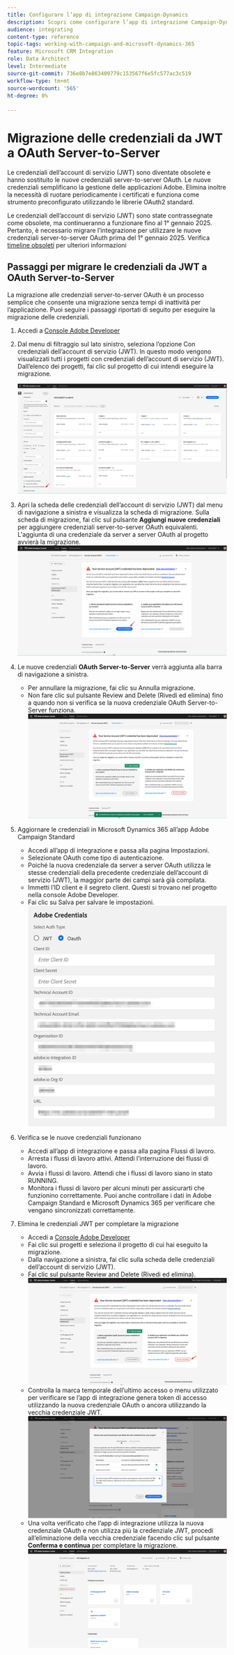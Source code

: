```yaml
---
title: Configurare l’app di integrazione Campaign-Dynamics
description: Scopri come configurare l’app di integrazione Campaign-Dynamics
audience: integrating
content-type: reference
topic-tags: working-with-campaign-and-microsoft-dynamics-365
feature: Microsoft CRM Integration
role: Data Architect
level: Intermediate
source-git-commit: 736e8b7e863409779c153567f6e5fc577ac3c519
workflow-type: tm+mt
source-wordcount: '565'
ht-degree: 0%

---
```


# Migrazione delle credenziali da JWT a OAuth Server-to-Server

Le credenziali dell’account di servizio (JWT) sono diventate obsolete e hanno sostituito le nuove credenziali server-to-server OAuth. Le nuove credenziali semplificano la gestione delle applicazioni Adobe. Elimina inoltre la necessità di ruotare periodicamente i certificati e funziona come strumento preconfigurato utilizzando le librerie OAuth2 standard.

Le credenziali dell’account di servizio (JWT) sono state contrassegnate come obsolete, ma continueranno a funzionare fino al 1° gennaio 2025. Pertanto, è necessario migrare l’integrazione per utilizzare le nuove credenziali server-to-server OAuth prima del 1° gennaio 2025. Verifica [timeline obsoleti](https://developer.adobe.com/developer-console/docs/guides/authentication/ServerToServerAuthentication/migration/#deperecation-timelines) per ulteriori informazioni

## Passaggi per migrare le credenziali da JWT a OAuth Server-to-Server

La migrazione alle credenziali server-to-server OAuth è un processo semplice che consente una migrazione senza tempi di inattività per l’applicazione. Puoi seguire i passaggi riportati di seguito per eseguire la migrazione delle credenziali.

1. Accedi a [Console Adobe Developer](https://developer.adobe.com/console)
2. Dal menu di filtraggio sul lato sinistro, seleziona l’opzione Con credenziali dell’account di servizio (JWT). In questo modo vengono visualizzati tutti i progetti con credenziali dell’account di servizio (JWT). Dall’elenco dei progetti, fai clic sul progetto di cui intendi eseguire la migrazione.

   ![](assets/JwtToOAuthMigration1.png)

3. Apri la scheda delle credenziali dell’account di servizio (JWT) dal menu di navigazione a sinistra e visualizza la scheda di migrazione. Sulla scheda di migrazione, fai clic sul pulsante **Aggiungi nuove credenziali** per aggiungere credenziali server-to-server OAuth equivalenti. L&#39;aggiunta di una credenziale da server a server OAuth al progetto avvierà la migrazione.
   ![](assets/JwtToOAuthMigration2.png)
4. Le nuove credenziali **OAuth Server-to-Server** verrà aggiunta alla barra di navigazione a sinistra.
   * Per annullare la migrazione, fai clic su Annulla migrazione.
   * Non fare clic sul pulsante Review and Delete (Rivedi ed elimina) fino a quando non si verifica se la nuova credenziale OAuth Server-to-Server funziona.
     ![](assets/JwtToOAuthMigration3.png)

5. Aggiornare le credenziali in Microsoft Dynamics 365 all’app Adobe Campaign Standard
   * Accedi all’app di integrazione e passa alla pagina Impostazioni.
   * Selezionate OAuth come tipo di autenticazione.
   * Poiché la nuova credenziale da server a server OAuth utilizza le stesse credenziali della precedente credenziale dell’account di servizio (JWT), la maggior parte dei campi sarà già compilata.
   * Immetti l’ID client e il segreto client. Questi si trovano nel progetto nella console Adobe Developer.
   * Fai clic su Salva per salvare le impostazioni.
     ![](assets/JwtToOAuthMigration4.png)

6. Verifica se le nuove credenziali funzionano
   * Accedi all’app di integrazione e passa alla pagina Flussi di lavoro.
   * Arresta i flussi di lavoro attivi. Attendi l’interruzione dei flussi di lavoro.
   * Avvia i flussi di lavoro. Attendi che i flussi di lavoro siano in stato RUNNING.
   * Monitora i flussi di lavoro per alcuni minuti per assicurarti che funzionino correttamente. Puoi anche controllare i dati in Adobe Campaign Standard e Microsoft Dynamics 365 per verificare che vengano sincronizzati correttamente.

7. Elimina le credenziali JWT per completare la migrazione
   * Accedi a [Console Adobe Developer](https://developer.adobe.com/console)
   * Fai clic sui progetti e seleziona il progetto di cui hai eseguito la migrazione.
   * Dalla navigazione a sinistra, fai clic sulla scheda delle credenziali dell’account di servizio (JWT).
   * Fai clic sul pulsante Review and Delete (Rivedi ed elimina).
     ![](assets/JwtToOAuthMigration5.png)
   * Controlla la marca temporale dell’ultimo accesso o menu utilizzato per verificare se l’app di integrazione genera token di accesso utilizzando la nuova credenziale OAuth o ancora utilizzando la vecchia credenziale JWT.
     ![](assets/JwtToOAuthMigration6.png)
   * Una volta verificato che l’app di integrazione utilizza la nuova credenziale OAuth e non utilizza più la credenziale JWT, procedi all’eliminazione della vecchia credenziale facendo clic sul pulsante **Conferma e continua** per completare la migrazione.
     ![](assets/JwtToOAuthMigration7.png)
